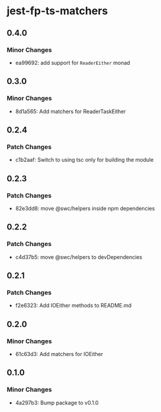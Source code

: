 # jest-fp-ts-matchers

## 0.4.0

### Minor Changes

- ea99692: add support for `ReaderEither` monad

## 0.3.0

### Minor Changes

- 8d1a565: Add matchers for ReaderTaskEither

## 0.2.4

### Patch Changes

- c1b2aaf: Switch to using tsc only for building the module

## 0.2.3

### Patch Changes

- 82e3dd8: move @swc/helpers inside npm dependencies

## 0.2.2

### Patch Changes

- c4d37b5: move @swc/helpers to devDependencies

## 0.2.1

### Patch Changes

- f2e6323: Add IOEither methods to README.md

## 0.2.0

### Minor Changes

- 61c63d3: Add matchers for IOEither

## 0.1.0

### Minor Changes

- 4a297b3: Bump package to v0.1.0
